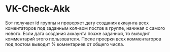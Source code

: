 # VK-Check-Akk

Бот получает id группы и проверяет дату создания аккаунта всех коментаторов под заданным кол-вом постов в группе, начиная с самого нового.
Если дата создания аккаунта позже заданной, то выводит комментарий этого пользователя. 
После проерки всех комментаторов под постом выводит % коментариев от общего числа.
